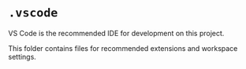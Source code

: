 # `.vscode`

VS Code is the recommended IDE for development on this project.

This folder contains files for recommended extensions and workspace settings.

